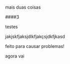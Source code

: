 ######

mais duas coisas

####3


testes




jakjskfjaksjdlkfjakçsjdkfjkasd



feito para causar problemas!



agora vai
